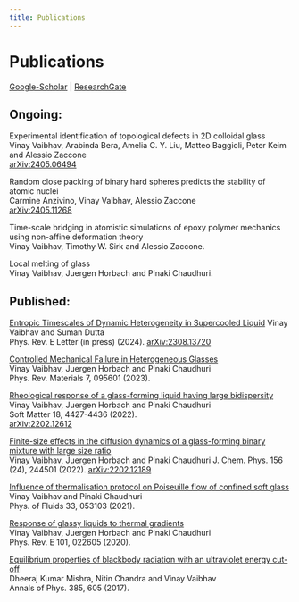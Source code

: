 ```yaml
---
title: Publications
---
```


# Publications  
[Google-Scholar](https://scholar.google.com/citations?user=AicxZvsAAAAJ&hl=hi&oi=ao) | [ResearchGate](https://www.researchgate.net/profile/Vinay_Vaibhav)  

## Ongoing:

Experimental identification of topological defects in 2D colloidal glass  
Vinay Vaibhav, Arabinda Bera, Amelia C. Y. Liu, Matteo Baggioli, Peter Keim and Alessio Zaccone  
[arXiv:2405.06494](https://arxiv.org/abs/2405.06494)

Random close packing of binary hard spheres predicts the stability of atomic nuclei  
Carmine Anzivino, Vinay Vaibhav, Alessio Zaccone  
[arXiv:2405.11268](https://arxiv.org/abs/2405.11268)

Time-scale bridging in atomistic simulations of epoxy polymer mechanics using non-affine deformation theory  
Vinay Vaibhav, Timothy W. Sirk and Alessio Zaccone.  

Local melting of glass  
Vinay Vaibhav, Juergen Horbach and Pinaki Chaudhuri.

## Published:
[Entropic Timescales of Dynamic Heterogeneity in Supercooled Liquid](https://journals.aps.org/pre/accepted/cd076Yd2W4918d8ac5466f951dac969173ad2fccd)
Vinay Vaibhav and Suman Dutta  
Phys. Rev. E Letter (in press) (2024). 
[arXiv:2308.13720](https://arxiv.org/abs/2308.13720)

[Controlled Mechanical Failure in Heterogeneous Glasses](https://journals.aps.org/prmaterials/abstract/10.1103/PhysRevMaterials.7.095601)   
Vinay Vaibhav, Juergen Horbach and Pinaki Chaudhuri  
Phys. Rev. Materials 7, 095601 (2023).

[Rheological response of a glass-forming liquid having large bidispersity](https://pubs.rsc.org/en/Content/ArticleLanding/2022/SM/D2SM00326K)  
Vinay Vaibhav, Juergen Horbach and Pinaki Chaudhuri  
Soft Matter 18, 4427-4436 (2022).  
[arXiv:2202.12612](https://arxiv.org/abs/2202.12612)

[Finite-size effects in the diffusion dynamics of a glass-forming binary mixture with large size ratio](https://aip.scitation.org/doi/10.1063/5.0090330)  
Vinay Vaibhav, Juergen Horbach and Pinaki Chaudhuri 
J. Chem. Phys. 156 (24), 244501 (2022). 
[arXiv:2202.12189](https://arxiv.org/abs/2202.12189)

[Influence of thermalisation protocol on Poiseuille flow of confined soft glass](https://aip.scitation.org/doi/pdf/10.1063/5.0045302)  
Vinay Vaibhav and Pinaki Chaudhuri  
Phys. of Fluids 33, 053103 (2021).

[Response of glassy liquids to thermal gradients](https://journals.aps.org/pre/abstract/10.1103/PhysRevE.101.022605)  
Vinay Vaibhav, Juergen Horbach and Pinaki Chaudhuri  
Phys. Rev. E 101, 022605 (2020).

[Equilibrium properties of blackbody radiation with an ultraviolet energy cut-off](https://doi.org/10.1016/j.aop.2017.08.004)  
Dheeraj Kumar Mishra, Nitin Chandra and Vinay Vaibhav  
Annals of Phys. 385, 605 (2017).
